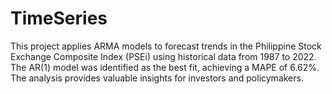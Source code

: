 # TimeSeries
This project applies ARMA models to forecast trends in the Philippine Stock Exchange Composite Index (PSEi) using historical data from 1987 to 2022. The AR(1) model was identified as the best fit, achieving a MAPE of 6.62%. The analysis provides valuable insights for investors and policymakers.
